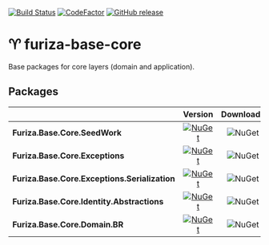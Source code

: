 [![Build Status](https://dev.azure.com/ivanborges/Furiza/_apis/build/status/ivanborges.furiza-base-core)](https://dev.azure.com/ivanborges/Furiza/_build/latest?definitionId=2)
[![CodeFactor](https://www.codefactor.io/repository/github/ivanborges/furiza-base-core/badge)](https://www.codefactor.io/repository/github/ivanborges/furiza-base-core)
[![GitHub release](https://img.shields.io/github/release/ivanborges/furiza-base-core.svg)](https://github.com/ivanborges/furiza-base-core/releases)
# :aries: furiza-base-core
Base packages for core layers (domain and application).

## Packages
||Version|Downloads|
|---------------------------|:---:|:---:|
|**Furiza.Base.Core.SeedWork**|[![NuGet](https://img.shields.io/nuget/v/Furiza.Base.Core.SeedWork.svg)](https://www.nuget.org/packages/Furiza.Base.Core.SeedWork/)|![NuGet](https://img.shields.io/nuget/dt/Furiza.Base.Core.SeedWork.svg)|
|**Furiza.Base.Core.Exceptions**|[![NuGet](https://img.shields.io/nuget/v/Furiza.Base.Core.Exceptions.svg)](https://www.nuget.org/packages/Furiza.Base.Core.Exceptions/)|![NuGet](https://img.shields.io/nuget/dt/Furiza.Base.Core.Exceptions.svg)|
|**Furiza.Base.Core.Exceptions.Serialization**|[![NuGet](https://img.shields.io/nuget/v/Furiza.Base.Core.Exceptions.Serialization.svg)](https://www.nuget.org/packages/Furiza.Base.Core.Exceptions.Serialization/)|![NuGet](https://img.shields.io/nuget/dt/Furiza.Base.Core.Exceptions.Serialization.svg)|
|**Furiza.Base.Core.Identity.Abstractions**|[![NuGet](https://img.shields.io/nuget/v/Furiza.Base.Core.Identity.Abstractions.svg)](https://www.nuget.org/packages/Furiza.Base.Core.Identity.Abstractions/)|![NuGet](https://img.shields.io/nuget/dt/Furiza.Base.Core.Identity.Abstractions.svg)|
|**Furiza.Base.Core.Domain.BR**|[![NuGet](https://img.shields.io/nuget/v/Furiza.Base.Core.Domain.BR.svg)](https://www.nuget.org/packages/Furiza.Base.Core.Domain.BR/)|![NuGet](https://img.shields.io/nuget/dt/Furiza.Base.Core.Domain.BR.svg)|
